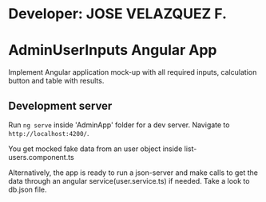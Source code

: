 # Developer: JOSE VELAZQUEZ F.

# AdminUserInputs Angular App

Implement Angular application mock-up with all required inputs, calculation button and table with results.


## Development server

Run `ng serve` inside 'AdminApp' folder for a dev server. Navigate to `http://localhost:4200/`. 

You get mocked fake data from an user object inside list-users.component.ts

Alternatively, the app is ready to run a json-server and make calls to get the data through an angular service(user.service.ts) if needed. Take a look to db.json file.
